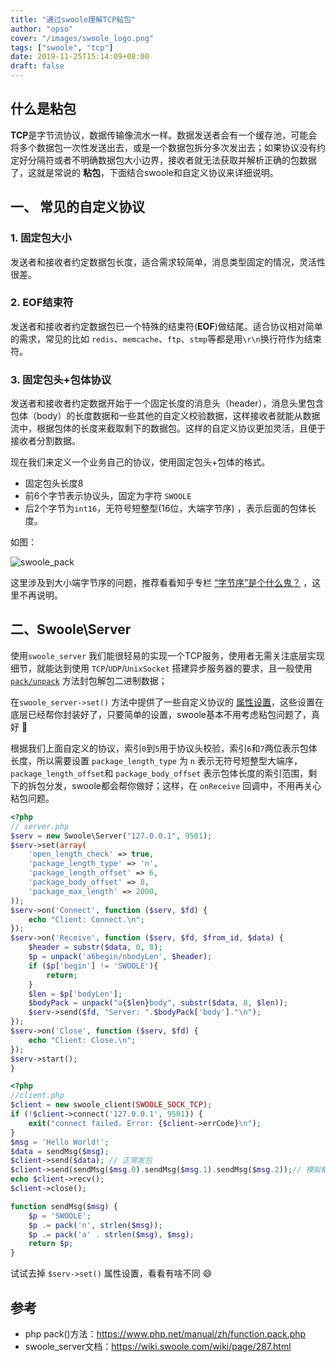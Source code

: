 ```yaml
---
title: "通过swoole理解TCP粘包"
author: "opso"
cover: "/images/swoole_logo.png"
tags: ["swoole", "tcp"]
date: 2019-11-25T15:14:09+08:00
draft: false
---
```


## 什么是粘包

**TCP**是字节流协议，数据传输像流水一样。数据发送者会有一个缓存池，可能会将多个数据包一次性发送出去，或是一个数据包拆分多次发出去；如果协议没有约定好分隔符或者不明确数据包大小边界，接收者就无法获取并解析正确的包数据了，这就是常说的 **粘包**，下面结合swoole和自定义协议来详细说明。

<!--more-->

## 一、 常见的自定义协议

### 1. 固定包大小

发送者和接收者约定数据包长度，适合需求较简单，消息类型固定的情况，灵活性很差。

### 2. EOF结束符

发送者和接收者约定数据包已一个特殊的结束符(**EOF**)做结尾。适合协议相对简单的需求，常见的比如 `redis`、`memcache`、`ftp`、`stmp`等都是用`\r\n`换行符作为结束符。

### 3. 固定包头+包体协议

发送者和接收者约定数据开始于一个固定长度的消息头（header），消息头里包含包体（body）的长度数据和一些其他的自定义校验数据，这样接收者就能从数据流中，根据包体的长度来截取剩下的数据包。这样的自定义协议更加灵活，且便于接收者分割数据。

现在我们来定义一个业务自己的协议，使用固定包头+包体的格式。

- 固定包头长度8
- 前6个字节表示协议头，固定为字符 `SWOOLE`
- 后2个字节为`int16`，无符号短整型(16位，大端字节序) ，表示后面的包体长度。

如图：

<img src="/images/swoole_pack.png" style="margin:0;box-shadow:none;" alt="swoole_pack"/>

这里涉及到大小端字节序的问题，推荐看看知乎专栏 [“字节序”是个什么鬼？](https://zhuanlan.zhihu.com/p/21388517) ，这里不再说明。

## 二、Swoole\Server

使用`swoole_server` 我们能很轻易的实现一个TCP服务，使用者无需关注底层实现细节，就能达到使用 `TCP`/`UDP`/`UnixSocket` 搭建异步服务器的要求，且一般使用 [`pack/unpack`](https://www.php.net/manual/zh/function.pack.php) 方法封包解包二进制数据；

在`swoole_server->set()` 方法中提供了一些自定义协议的 [属性设置]( https://wiki.swoole.com/wiki/page/287.html)，这些设置在底层已经帮你封装好了，只要简单的设置，swoole基本不用考虑粘包问题了，真好 :tada: 

根据我们上面自定义的协议，索引`0`到`5`用于协议头校验，索引`6`和`7`两位表示包体长度，所以需要设置 `package_length_type` 为 `n` 表示无符号短整型大端序，`package_length_offset`和 `package_body_offset` 表示包体长度的索引范围，剩下的拆包分发，swoole都会帮你做好；这样，在 `onReceive` 回调中，不用再关心粘包问题。

```php
<?php
// server.php
$serv = new Swoole\Server("127.0.0.1", 9501);
$serv->set(array(
    'open_length_check' => true,
    'package_length_type' => 'n',
    'package_length_offset' => 6,
    'package_body_offset' => 8,
    'package_max_length' => 2000,
));
$serv->on('Connect', function ($serv, $fd) {
    echo "Client: Connect.\n";
});
$serv->on('Receive', function ($serv, $fd, $from_id, $data) {
	$header = substr($data, 0, 8);
	$p = unpack('a6begin/nbodyLen', $header);
	if ($p['begin'] != 'SWOOLE'){
		return;
	}
	$len = $p['bodyLen'];
	$bodyPack = unpack("a{$len}body", substr($data, 8, $len));
    $serv->send($fd, "Server: ".$bodyPack['body']."\n");
});
$serv->on('Close', function ($serv, $fd) {
    echo "Client: Close.\n";
});
$serv->start();
}
```

```php
<?php
//client.php
$client = new swoole_client(SWOOLE_SOCK_TCP);
if (!$client->connect('127.0.0.1', 9501)) {
	exit("connect failed. Error: {$client->errCode}\n");
}
$msg = 'Hello World!';
$data = sendMsg($msg);
$client->send($data); // 正常发包
$client->send(sendMsg($msg.0).sendMsg($msg.1).sendMsg($msg.2));// 模拟粘包
echo $client->recv();
$client->close();

function sendMsg($msg) {
	$p = 'SWOOLE';
	$p .= pack('n', strlen($msg));
	$p .= pack('a' . strlen($msg), $msg);
	return $p;
}
```

试试去掉 `$serv->set()` 属性设置，看看有啥不同  :smile:

## 参考

- php pack()方法：https://www.php.net/manual/zh/function.pack.php
- swoole_server文档：https://wiki.swoole.com/wiki/page/287.html
